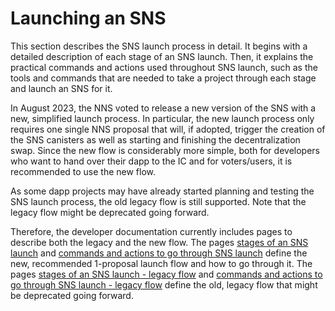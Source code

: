 # Launching an SNS

This section describes the SNS launch process in detail.
It begins with a detailed description of each stage of an SNS launch.
Then, it explains the practical commands and actions used throughout SNS launch, such as the tools and commands that are needed to take a project through each stage and launch an SNS for it.

In August 2023, the NNS voted to release a new version of the SNS with a new, simplified launch process. In particular, the new launch process only requires one single NNS proposal that will, if adopted, trigger the creation of the SNS canisters as well as starting and finishing the decentralization swap. Since the new flow is considerably more simple, both for developers who want to hand over their dapp to the IC and for voters/users, it is recommended to use the new flow.

As some dapp projects may have already started planning and testing the SNS launch process, the old legacy flow is still supported. Note that the legacy flow might be deprecated going forward.

Therefore, the developer documentation currently includes pages to describe both the legacy and the new flow.
The pages [stages of an SNS launch](./launch-summary-1proposal.md) and [commands and actions to go through SNS launch](./launch-steps-1proposal.md) define the new, recommended 1-proposal launch flow and how to go through it.
The pages [stages of an SNS launch - legacy flow](./launch-summary.md) and [commands and actions to go through SNS launch - legacy flow](./launch-steps.md) define the old, legacy flow that might be deprecated going forward.